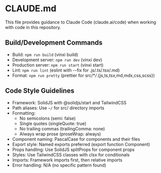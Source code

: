 # CLAUDE.md

This file provides guidance to Claude Code (claude.ai/code) when working with
code in this repository.

## Build/Development Commands

- Build: `npm run build` (vinxi build)
- Development server: `npm run dev` (vinxi dev)
- Production server: `npm run start` (vinxi start)
- Lint: `npm run lint` (eslint with --fix for .js/.ts/.tsx/.md)
- Format: `npm run pretty` (prettier for src/\*_/_.{js,ts,tsx,md,mdx,css,scss})

## Code Style Guidelines

- Framework: SolidJS with @solidjs/start and TailwindCSS
- Path aliases: Use `~/` for src/ directory imports
- Formatting:
  - No semicolons (semi: false)
  - Single quotes (singleQuote: true)
  - No trailing commas (trailingComma: none)
  - Always wrap prose (proseWrap: always)
- Component naming: PascalCase for components and their files
- Export style: Named exports preferred (export function Component)
- Props handling: Use SolidJS splitProps for component props
- Styles: Use TailwindCSS classes with clsx for conditionals
- Imports: Framework imports first, then relative imports
- Error handling: N/A (no specific pattern found)
